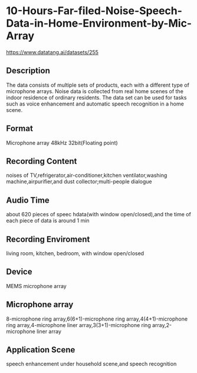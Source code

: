 # 10-Hours-Far-filed-Noise-Speech-Data-in-Home-Environment-by-Mic-Array
https://www.datatang.ai/datasets/255

## Description
The data consists of multiple sets of products, each with a different type of microphone arrays. Noise data is collected from real home scenes of the indoor residence of ordinary residents. The data set can be used for tasks such as voice enhancement and automatic speech recognition in a home scene.

## Format
Microphone array 48kHz 32bit(Floating point)

## Recording Content
noises of TV,refrigerator,air-conditioner,kitchen ventilator,washing machine,airpurifier,and dust collector;multi-people dialogue

## Audio Time
about 620 pieces of speec hdata(with window open/closed),and the time of each piece of data is around 1 min

## Recording Enviroment
living room, kitchen, bedroom, with window open/closed

## Device
MEMS microphone array

## Microphone array
8-microphone ring array,6(6+1)-microphone ring array,4(4+1)-microphone ring array,4-microphone liner array,3(3+1)-microphone ring array,2-microphone liner array

## Application Scene
speech enhancement under household scene,and speech recognition
